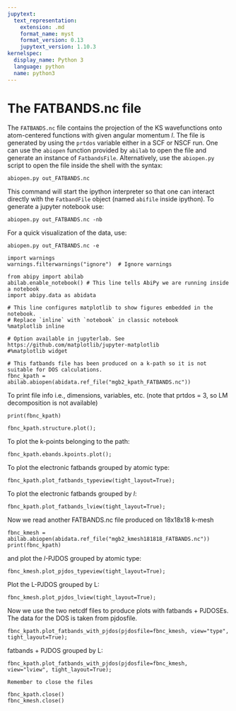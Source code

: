 ```yaml
---
jupytext:
  text_representation:
    extension: .md
    format_name: myst
    format_version: 0.13
    jupytext_version: 1.10.3
kernelspec:
  display_name: Python 3
  language: python
  name: python3
---
```


# The FATBANDS.nc file

The `FATBANDS.nc` file contains the projection of the KS wavefunctions onto atom-centered
functions with given angular momentum $l$. 
The file is generated by using the `prtdos` variable either in a SCF or NSCF run.
One can use the `abiopen` function provided by `abilab` to open the file and generate an instance of `FatbandsFile`.
Alternatively, use the `abiopen.py` script to open the file inside the shell with the syntax:

    abiopen.py out_FATBANDS.nc 
    
This command will start the ipython interpreter so that one can interact directly 
with the `FatbandFile` object (named `abifile` inside ipython).
To generate a jupyter notebook use:

    abiopen.py out_FATBANDS.nc -nb
    
For a quick visualization of the data, use:

    abiopen.py out_FATBANDS.nc -e

```{code-cell} 
import warnings 
warnings.filterwarnings("ignore")  # Ignore warnings

from abipy import abilab
abilab.enable_notebook() # This line tells AbiPy we are running inside a notebook
import abipy.data as abidata

# This line configures matplotlib to show figures embedded in the notebook.
# Replace `inline` with `notebook` in classic notebook
%matplotlib inline   

# Option available in jupyterlab. See https://github.com/matplotlib/jupyter-matplotlib
#%matplotlib widget 
```

```{code-cell} 
# This fatbands file has been produced on a k-path so it is not suitable for DOS calculations.
fbnc_kpath = abilab.abiopen(abidata.ref_file("mgb2_kpath_FATBANDS.nc"))
```

To print file info i.e., dimensions, variables, etc.
(note that prtdos = 3, so LM decomposition is not available)

```{code-cell} 
print(fbnc_kpath)
```

```{code-cell} 
fbnc_kpath.structure.plot();
```

To plot the k-points belonging to the path:

```{code-cell} 
fbnc_kpath.ebands.kpoints.plot();
```

To plot the electronic fatbands grouped by atomic type:

```{code-cell} 
fbnc_kpath.plot_fatbands_typeview(tight_layout=True);
```

To plot the electronic fatbands grouped by $l$:

```{code-cell} 
fbnc_kpath.plot_fatbands_lview(tight_layout=True);
```

Now we read another FATBANDS.nc file produced on 18x18x18 k-mesh

```{code-cell} 
fbnc_kmesh = abilab.abiopen(abidata.ref_file("mgb2_kmesh181818_FATBANDS.nc"))
print(fbnc_kpath)
```

and plot the $l$-PJDOS grouped by atomic type:

```{code-cell} 
fbnc_kmesh.plot_pjdos_typeview(tight_layout=True);
```

Plot the L-PJDOS grouped by L:

```{code-cell} 
fbnc_kmesh.plot_pjdos_lview(tight_layout=True);
```

Now we use the two netcdf files to produce plots with fatbands + PJDOSEs.
The data for the DOS is taken from pjdosfile.

```{code-cell} 
fbnc_kpath.plot_fatbands_with_pjdos(pjdosfile=fbnc_kmesh, view="type", tight_layout=True);
```

fatbands + PJDOS grouped by L:

```{code-cell} 
fbnc_kpath.plot_fatbands_with_pjdos(pjdosfile=fbnc_kmesh, view="lview", tight_layout=True);
```

```{warning}
Remember to close the files
```

```{code-cell} 
fbnc_kpath.close()
fbnc_kmesh.close()
```
